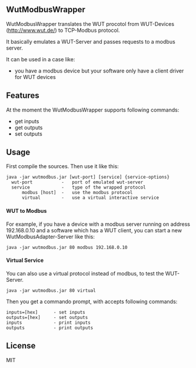 WutModbusWrapper
-
WutModbusWrapper translates the WUT procotol from WUT-Devices (http://www.wut.de/) to TCP-Modbus protocol.


It basically emulates a WUT-Server and passes requests to a modbus server.

It can be used in a case like:

* you have a modbus device but your software only have a client driver for WUT devices

Features
-
At the moment the WutModbusWrapper supports following commands:
* get inputs
* get outputs
* set outputs

Usage
-
First compile the sources. Then use it like this:
```
java -jar wutmodbus.jar [wut-port] [service] {service-options}
  wut-port           -   port of emulated wut-server
  service            -   type of the wrapped protocol
      modbus [host]  -   use the modbus protocol
      virtual        -   use a virtual interactive service
```

#### WUT to Modbus

For example, if you have a device with a modbus server running on address 192.168.0.10 and a software which has a WUT client, you can start a new WutModbusAdapter-Server like this:

`java -jar wutmodbus.jar 80 modbus 192.168.0.10`

#### Virtual Service
You can also use a virtual protocol instead of modbus, to test the WUT-Server.

`java -jar wutmodbus.jar 80 virtual`

Then you get a commando prompt, with accepts following commands:
```
inputs=[hex]      - set inputs
outputs=[hex]     - set outputs
inputs            - print inputs
outputs           - print outputs
```

License
-
MIT

